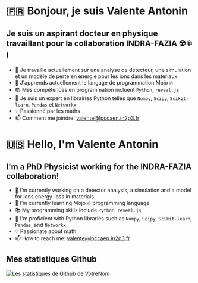 # 🇫🇷 Bonjour, je suis Valente Antonin 

## Je suis un aspirant docteur en physique travaillant pour la collaboration INDRA-FAZIA ☢️⚛ !

- 🔭 Je travaille actuellement sur une analyse de détecteur, une simulation et un modèle de perte en énergie pour les ions dans les matériaux.
- 🌱 J'apprends actuellement le langage de programmation Mojo 🔥
- 📚 Mes compétences en programmation incluent `Python`, `reveal.js`
- 🧪 Je suis un expert en librairies Python telles que `Numpy`, `Scipy`, `Scikit-learn`, `Pandas` et `Networkx`
- 💡 Passionné par les maths
- 📫 Comment me joindre: valente@lpccaen.in2p3.fr

# 🇺🇸 Hello, I'm Valente Antonin 

## I'm a PhD Physicist working for the INDRA-FAZIA collaboration!

- 🔭 I’m currently working on a detector analysis, a simulation and a model for ions energy-loss in materials.
- 🌱 I’m currently learning Mojo 🔥 programming language
- 📚 My programming skills include `Python`, `reveal.js`
- 🧪 I'm proficient with Python libraries such as `Numpy`, `Scipy`, `Scikit-learn`, `Pandas`, and `Networkx`
- 💡 Passionate about math
- 📫 How to reach me: valente@lpccaen.in2p3.fr
  
## Mes statistiques Github

[![Les statistiques de Github de VotreNom](https://github-readme-stats.vercel.app/api?username=votre_nom_utilisateur&show_icons=true&theme=radical)](https://github.com/votre_nom_utilisateur/github-readme-stats)
